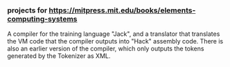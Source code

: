 ### projects for https://mitpress.mit.edu/books/elements-computing-systems

A compiler for the training language "Jack", and a translator that translates the VM code that the compiler outputs into "Hack" assembly code.
There is also an earlier version of the compiler, which only outputs the tokens generated by the Tokenizer as XML.
